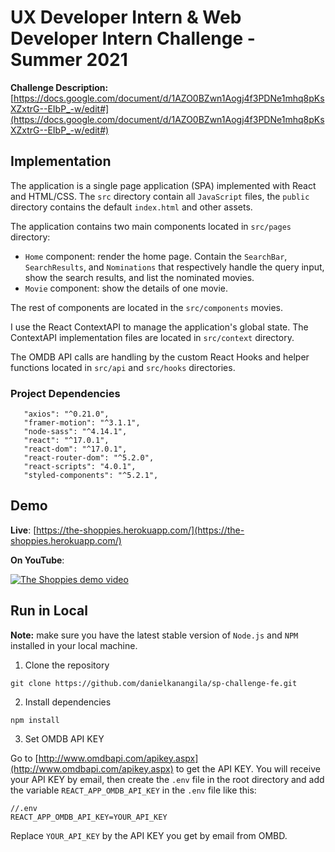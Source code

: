 # UX Developer Intern & Web Developer Intern Challenge - Summer 2021

 **Challenge Description:**
 [https://docs.google.com/document/d/1AZO0BZwn1Aogj4f3PDNe1mhq8pKsXZxtrG--EIbP_-w/edit#](https://docs.google.com/document/d/1AZO0BZwn1Aogj4f3PDNe1mhq8pKsXZxtrG--EIbP_-w/edit#)

## Implementation

The application is a single page application (SPA) implemented with React and HTML/CSS.
The `src` directory contain all `JavaScript` files, the `public` directory contains the default `index.html` and other assets.

The application contains two main components located in `src/pages` directory:
* `Home` component: render the home page. Contain the `SearchBar`, `SearchResults`, and `Nominations` that respectively handle the query input, show the search results, and list the nominated movies.
* `Movie` component: show the details of one movie.

The rest of components are located in the `src/components` movies.

I use the React ContextAPI to manage the application's global state. The ContextAPI implementation files are located in `src/context` directory.

The OMDB API calls are handling by the custom React Hooks and helper functions located in `src/api` and `src/hooks` directories.

### Project Dependencies
 ```
    "axios": "^0.21.0",
    "framer-motion": "^3.1.1",
    "node-sass": "^4.14.1",
    "react": "^17.0.1",
    "react-dom": "^17.0.1",
    "react-router-dom": "^5.2.0",
    "react-scripts": "4.0.1",
    "styled-components": "^5.2.1",
 ```
## Demo
**Live**: [https://the-shoppies.herokuapp.com/](https://the-shoppies.herokuapp.com/)

**On YouTube**:

[![The Shoppies demo video](https://yt-embed.herokuapp.com/embed?v=q2UE8eo7qbM)](http://www.youtube.com/watch?v=q2UE8eo7qbM "The Shoppies")
 
## Run in Local
**Note:** make sure you have the latest stable version of `Node.js` and `NPM` installed in your local machine.

1. Clone the repository
```
git clone https://github.com/danielkanangila/sp-challenge-fe.git
```

2. Install dependencies
```
npm install
```

3. Set OMDB API KEY

Go to [http://www.omdbapi.com/apikey.aspx](http://www.omdbapi.com/apikey.aspx) to get the API KEY. You will receive your API KEY by email, then create the `.env` file in the root directory and add the variable `REACT_APP_OMDB_API_KEY` in the `.env` file like this:
```
//.env
REACT_APP_OMDB_API_KEY=YOUR_API_KEY
```
Replace `YOUR_API_KEY` by the API KEY you get by email from OMBD.